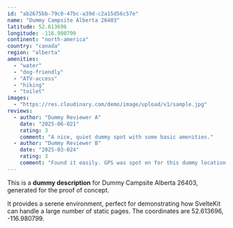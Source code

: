 ```yaml
---
id: "ab2675bb-79c0-47bc-a39d-c2a15d56c57e"
name: "Dummy Campsite Alberta 26403"
latitude: 52.613696
longitude: -116.980799
continent: "north-america"
country: "canada"
region: "alberta"
amenities:
  - "water"
  - "dog-friendly"
  - "ATV-access"
  - "hiking"
  - "toilet"
images:
  - "https://res.cloudinary.com/demo/image/upload/v1/sample.jpg"
reviews:
  - author: "Dummy Reviewer A"
    date: "2025-06-021"
    rating: 3
    comment: "A nice, quiet dummy spot with some basic amenities."
  - author: "Dummy Reviewer B"
    date: "2025-03-024"
    rating: 3
    comment: "Found it easily. GPS was spot on for this dummy location."
---
```


This is a **dummy description** for Dummy Campsite Alberta 26403, generated for the proof of concept.

It provides a serene environment, perfect for demonstrating how SvelteKit can handle a large number of static pages. The coordinates are 52.613696, -116.980799.
